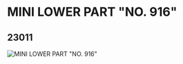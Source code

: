 # MINI LOWER PART "NO. 916"
## 23011
![MINI LOWER PART "NO. 916"](https://lc-www-live-s.legocdn.com/media/bricks/5/2/6122876.jpg)